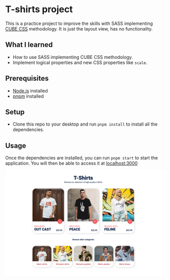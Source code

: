 # T-shirts project

This is a practice project to improve the skills with SASS implementing [CUBE CSS](https://cube.fyi/) methodology.
It is just the layout view, has no functionality.

## What I learned

- How to use SASS implementing CUBE CSS methodology.
- Implement logical properties and new CSS properties like `scale`.

## Prerequisites

- [Node.js](https://nodejs.org/en/) installed
- [pnpm](https://pnpm.js.org/en/installation) installed

## Setup

- Clone this repo to your desktop and run `pnpm install` to install all the dependencies.

## Usage

Once the dependencies are installed, you can run `pnpm start` to start the application. You will then be able to access
it at [localhost:3000](http://localhost:3000)

![final-project-view.png](final-project-view.png)